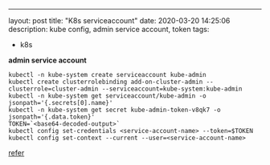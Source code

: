 ---
layout: post
title: "K8s serviceaccount"
date: 2020-03-20 14:25:06
description: kube config, admin service account, token
tags:
 - k8s

**admin service account**
```
kubectl -n kube-system create serviceaccount kube-admin
kubectl create clusterrolebinding add-on-cluster-admin --clusterrole=cluster-admin --serviceaccount=kube-system:kube-admin
kubectl -n kube-system get serviceaccount/kube-admin -o jsonpath='{.secrets[0].name}'
kubectl -n kube-system get secret kube-admin-token-v8qk7 -o jsonpath='{.data.token}'
TOKEN=`<base64-decoded-output>`
kubectl config set-credentials <service-account-name> --token=$TOKEN
kubectl config set-context --current --user=<service-account-name>
```
[refer](https://docs.cloud.oracle.com/en-us/iaas/Content/ContEng/Tasks/contengaddingserviceaccttoken.htm)
